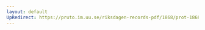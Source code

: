 ```yaml
---
layout: default
UpRedirect: https://pruto.im.uu.se/riksdagen-records-pdf/1868/prot-1868--fk--328/prot-1868--fk--328_013.pdf
---
```

